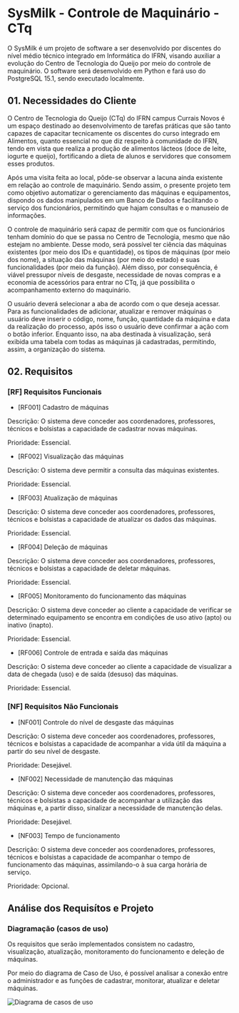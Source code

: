 # SysMilk - Controle de Maquinário - CTq

O SysMilk é um projeto de software a ser desenvolvido por discentes do nível médio técnico integrado em Informática do IFRN, visando auxiliar a evolução do Centro de Tecnologia do Queijo por meio do controle de maquinário. O software será desenvolvido em Python e fará uso do PostgreSQL 15.1, sendo executado localmente.


## 01. Necessidades do Cliente

O Centro de Tecnologia do Queijo (CTq) do IFRN campus Currais Novos é um espaço destinado ao desenvolvimento de tarefas práticas que são tanto capazes de capacitar tecnicamente os discentes do curso integrado em Alimentos, quanto essencial no que diz respeito à comunidade do IFRN, tendo em vista que realiza a produção de alimentos lácteos (doce de leite, iogurte e queijo), fortificando a dieta de alunos e servidores que consomem esses produtos.

Após uma visita feita ao local, pôde-se observar a lacuna ainda existente em relação ao controle de maquinário. Sendo assim, o presente projeto tem como objetivo automatizar o gerenciamento das máquinas e equipamentos, dispondo os dados manipulados em um Banco de Dados e facilitando o serviço dos funcionários, permitindo que hajam consultas e o manuseio de informações.

O controle de maquinário será capaz de permitir com que os funcionários tenham domínio do que se passa no Centro de Tecnologia, mesmo que não estejam no ambiente. Desse modo, será possível ter ciência das máquinas existentes (por meio dos IDs e quantidade), os tipos de máquinas (por meio dos nome), a situação das máquinas (por meio do estado) e suas funcionalidades (por meio da função). Além disso, por consequência, é viável pressupor níveis de desgaste, necessidade de novas compras e a economia de acessórios para entrar no CTq, já que possibilita o acompanhamento externo do maquinário.

O usuário deverá selecionar a aba de acordo com o que deseja acessar. Para as funcionalidades de adicionar, atualizar e remover máquinas o usuário deve inserir o código, nome, função, quantidade da máquina e data da realização do processo, após isso o usuário deve confirmar a ação com o botão inferior. Enquanto isso, na aba destinada à visualização, será exibida uma tabela com todas as máquinas já cadastradas, permitindo, assim, a organização do sistema.


## 02. Requisitos

### [RF] Requisitos Funcionais

* [RF001] Cadastro de máquinas

Descrição: O sistema deve conceder aos coordenadores, professores, técnicos e bolsistas a capacidade de cadastrar novas máquinas.

Prioridade: Essencial.


* [RF002] Visualização das máquinas

Descrição: O sistema deve permitir a consulta das máquinas existentes.

Prioridade: Essencial.


* [RF003] Atualização de máquinas

Descrição: O sistema deve conceder aos coordenadores, professores, técnicos e bolsistas a capacidade de atualizar os dados das máquinas.

Prioridade: Essencial.


* [RF004] Deleção de máquinas

Descrição: O sistema deve conceder aos coordenadores, professores, técnicos e bolsistas a capacidade de deletar máquinas.

Prioridade: Essencial.

* [RF005] Monitoramento do funcionamento das máquinas

Descrição: O sistema deve conceder ao cliente a capacidade de verificar se determinado equipamento se encontra em condições de uso ativo (apto) ou inativo (inapto).

Prioridade: Essencial.

* [RF006] Controle de entrada e saída das máquinas

Descrição: O sistema deve conceder ao cliente a capacidade de visualizar a data de chegada (uso) e de saída (desuso) das máquinas.

Prioridade: Essencial.


### [NF] Requisitos Não Funcionais

* [NF001] Controle do nível de desgaste das máquinas

Descrição: O sistema deve conceder aos coordenadores, professores, técnicos e bolsistas a capacidade de acompanhar a vida útil da máquina a partir do seu nível de desgaste.

Prioridade: Desejável.

* [NF002] Necessidade de manutenção das máquinas

Descrição: O sistema deve conceder aos coordenadores, professores, técnicos e bolsistas a capacidade de acompanhar a utilização das máquinas e, a partir disso, sinalizar a necessidade de manutenção delas.

Prioridade: Desejável.

* [NF003] Tempo de funcionamento

Descrição: O sistema deve conceder aos coordenadores, professores, técnicos e bolsistas a capacidade de acompanhar o tempo de funcionamento das máquinas, assimilando-o à sua carga horária de serviço.

Prioridade: Opcional.


## Análise dos Requisítos e Projeto

### Diagramação (casos de uso)

Os requisitos que serão implementados consistem no cadastro, visualização, atualização, monitoramento do funcionamento e deleção de máquinas.

Por meio do diagrama de Caso de Uso, é possível analisar a conexão entre o administrador e as funções de cadastrar, monitorar, atualizar e deletar máquinas.

![Diagrama de casos de uso](https://i.imgur.com/Io0agfw.png)

